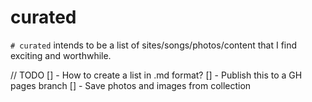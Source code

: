 # curated

`# curated` intends to be a list of sites/songs/photos/content that I find exciting and worthwhile. 


// TODO
[] - How to create a list in .md format?
[] - Publish this to a GH pages branch
[] - Save photos and images from collection
